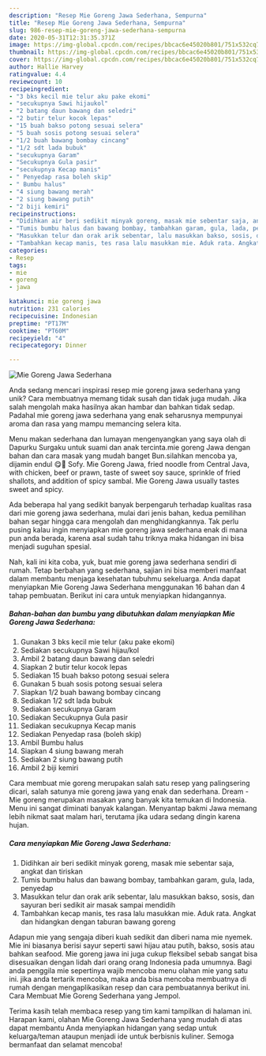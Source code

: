 ```yaml
---
description: "Resep Mie Goreng Jawa Sederhana, Sempurna"
title: "Resep Mie Goreng Jawa Sederhana, Sempurna"
slug: 986-resep-mie-goreng-jawa-sederhana-sempurna
date: 2020-05-31T12:31:35.371Z
image: https://img-global.cpcdn.com/recipes/bbcac6e45020b801/751x532cq70/mie-goreng-jawa-sederhana-foto-resep-utama.jpg
thumbnail: https://img-global.cpcdn.com/recipes/bbcac6e45020b801/751x532cq70/mie-goreng-jawa-sederhana-foto-resep-utama.jpg
cover: https://img-global.cpcdn.com/recipes/bbcac6e45020b801/751x532cq70/mie-goreng-jawa-sederhana-foto-resep-utama.jpg
author: Hallie Harvey
ratingvalue: 4.4
reviewcount: 10
recipeingredient:
- "3 bks kecil mie telur aku pake ekomi"
- "secukupnya Sawi hijaukol"
- "2 batang daun bawang dan seledri"
- "2 butir telur kocok lepas"
- "15 buah bakso potong sesuai selera"
- "5 buah sosis potong sesuai selera"
- "1/2 buah bawang bombay cincang"
- "1/2 sdt lada bubuk"
- "secukupnya Garam"
- "Secukupnya Gula pasir"
- "secukupnya Kecap manis"
- " Penyedap rasa boleh skip"
- " Bumbu halus"
- "4 siung bawang merah"
- "2 siung bawang putih"
- "2 biji kemiri"
recipeinstructions:
- "Didihkan air beri sedikit minyak goreng, masak mie sebentar saja, angkat dan tiriskan"
- "Tumis bumbu halus dan bawang bombay, tambahkan garam, gula, lada, penyedap"
- "Masukkan telur dan orak arik sebentar, lalu masukkan bakso, sosis, dan sayuran beri sedikit air masak sampai mendidih"
- "Tambahkan kecap manis, tes rasa lalu masukkan mie. Aduk rata. Angkat dan hidangkan dengan taburan bawang goreng"
categories:
- Resep
tags:
- mie
- goreng
- jawa

katakunci: mie goreng jawa 
nutrition: 231 calories
recipecuisine: Indonesian
preptime: "PT17M"
cooktime: "PT60M"
recipeyield: "4"
recipecategory: Dinner

---
```



![Mie Goreng Jawa Sederhana](https://img-global.cpcdn.com/recipes/bbcac6e45020b801/751x532cq70/mie-goreng-jawa-sederhana-foto-resep-utama.jpg)

Anda sedang mencari inspirasi resep mie goreng jawa sederhana yang unik? Cara membuatnya memang tidak susah dan tidak juga mudah. Jika salah mengolah maka hasilnya akan hambar dan bahkan tidak sedap. Padahal mie goreng jawa sederhana yang enak seharusnya mempunyai aroma dan rasa yang mampu memancing selera kita.

Menu makan sederhana dan lumayan mengenyangkan yang saya olah di Dapurku Surgaku untuk suami dan anak tercinta.mie goreng Jawa dengan bahan dan cara masak yang mudah banget Bun.silahkan mencoba ya, dijamin endul 😋🍜 Sofy. Mie Goreng Jawa, fried noodle from Central Java, with chicken, beef or prawn, taste of sweet soy sauce, sprinkle of fried shallots, and addition of spicy sambal. Mie Goreng Jawa usually tastes sweet and spicy.

Ada beberapa hal yang sedikit banyak berpengaruh terhadap kualitas rasa dari mie goreng jawa sederhana, mulai dari jenis bahan, kedua pemilihan bahan segar hingga cara mengolah dan menghidangkannya. Tak perlu pusing kalau ingin menyiapkan mie goreng jawa sederhana enak di mana pun anda berada, karena asal sudah tahu triknya maka hidangan ini bisa menjadi suguhan spesial.


Nah, kali ini kita coba, yuk, buat mie goreng jawa sederhana sendiri di rumah. Tetap berbahan yang sederhana, sajian ini bisa memberi manfaat dalam membantu menjaga kesehatan tubuhmu sekeluarga. Anda dapat menyiapkan Mie Goreng Jawa Sederhana menggunakan 16 bahan dan 4 tahap pembuatan. Berikut ini cara untuk menyiapkan hidangannya.

<!--inarticleads1-->

##### Bahan-bahan dan bumbu yang dibutuhkan dalam menyiapkan Mie Goreng Jawa Sederhana:

1. Gunakan 3 bks kecil mie telur (aku pake ekomi)
1. Sediakan secukupnya Sawi hijau/kol
1. Ambil 2 batang daun bawang dan seledri
1. Siapkan 2 butir telur kocok lepas
1. Sediakan 15 buah bakso potong sesuai selera
1. Gunakan 5 buah sosis potong sesuai selera
1. Siapkan 1/2 buah bawang bombay cincang
1. Sediakan 1/2 sdt lada bubuk
1. Sediakan secukupnya Garam
1. Sediakan Secukupnya Gula pasir
1. Sediakan secukupnya Kecap manis
1. Sediakan  Penyedap rasa (boleh skip)
1. Ambil  Bumbu halus
1. Siapkan 4 siung bawang merah
1. Sediakan 2 siung bawang putih
1. Ambil 2 biji kemiri


Cara membuat mie goreng merupakan salah satu resep yang palingsering dicari, salah satunya mie goreng jawa yang enak dan sederhana. Dream - Mie goreng merupakan masakan yang banyak kita temukan di Indonesia. Menu ini sangat diminati banyak kalangan. Menyantap bakmi Jawa memang lebih nikmat saat malam hari, terutama jika udara sedang dingin karena hujan. 

<!--inarticleads2-->

##### Cara menyiapkan Mie Goreng Jawa Sederhana:

1. Didihkan air beri sedikit minyak goreng, masak mie sebentar saja, angkat dan tiriskan
1. Tumis bumbu halus dan bawang bombay, tambahkan garam, gula, lada, penyedap
1. Masukkan telur dan orak arik sebentar, lalu masukkan bakso, sosis, dan sayuran beri sedikit air masak sampai mendidih
1. Tambahkan kecap manis, tes rasa lalu masukkan mie. Aduk rata. Angkat dan hidangkan dengan taburan bawang goreng


Adapun mie yang sengaja diberi kuah sedikit dan diberi nama mie nyemek. Mie ini biasanya berisi sayur seperti sawi hijau atau putih, bakso, sosis atau bahkan seafood. Mie goreng jawa ini juga cukup fleksibel sebab sangat bisa disesuaikan dengan lidah dari orang orang Indonesia pada umumnya. Bagi anda penggila mie sepertinya wajib mencoba menu olahan mie yang satu ini. jika anda tertarik mencoba, maka anda bisa mencoba membuatnya di rumah dengan mengaplikasikan resep dan cara pembuatannya berikut ini. Cara Membuat Mie Goreng Sederhana yang Jempol. 

Terima kasih telah membaca resep yang tim kami tampilkan di halaman ini. Harapan kami, olahan Mie Goreng Jawa Sederhana yang mudah di atas dapat membantu Anda menyiapkan hidangan yang sedap untuk keluarga/teman ataupun menjadi ide untuk berbisnis kuliner. Semoga bermanfaat dan selamat mencoba!
